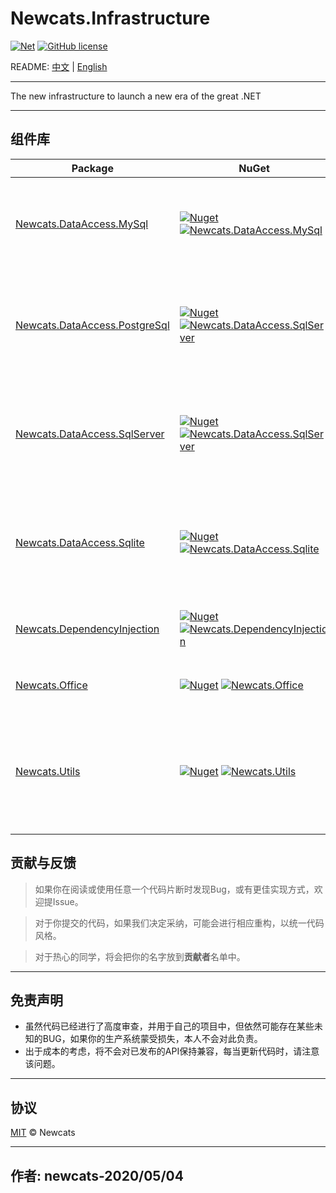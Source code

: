 # Newcats.Infrastructure

[![Net](https://img.shields.io/badge/.NET-6-brightgreen.svg?style=flat-square)](https://dotnet.microsoft.com/download)
[![GitHub license](https://img.shields.io/badge/license-MIT-purple.svg?style=flat-square)](https://github.com/newcatshuang/Newcats.Infrastructure/blob/master/LICENSE)

README: [中文](https://github.com/newcatshuang/Newcats.Infrastructure/blob/master/README.md) | [English](https://github.com/newcatshuang/Newcats.Infrastructure/blob/master/README.md)

---
The new infrastructure to launch a new era of the great .NET

---
## 组件库

|Package|NuGet|Document|Description|
|-------|--------|-------|-------|
| [Newcats.DataAccess.MySql](https://github.com/newcatshuang/Newcats.Infrastructure/tree/master/src/Newcats.DataAccess.MySql) | [![Nuget](https://img.shields.io/nuget/v/Newcats.DataAccess.MySql.svg)](https://www.nuget.org/packages/Newcats.DataAccess.MySql) [![Newcats.DataAccess.MySql](https://img.shields.io/nuget/dt/Newcats.DataAccess.MySql.svg)](https://www.nuget.org/packages/Newcats.DataAccess.MySql) |[ReadMe](https://github.com/newcatshuang/Newcats.Infrastructure/blob/master/src/Newcats.DataAccess.MySql/README.md)|基于dapper封装的mysql仓储组件，基于实体类直接CRUD操作，批量插入SqlBulkCopy等
|[Newcats.DataAccess.PostgreSql](https://github.com/newcatshuang/Newcats.Infrastructure/tree/master/src/Newcats.DataAccess.PostgreSql) | [![Nuget](https://img.shields.io/nuget/v/Newcats.DataAccess.PostgreSql.svg)](https://www.nuget.org/packages/Newcats.DataAccess.SqlServer) [![Newcats.DataAccess.SqlServer](https://img.shields.io/nuget/dt/Newcats.DataAccess.PostgreSql.svg)](https://www.nuget.org/packages/Newcats.DataAccess.PostgreSql) |[ReadMe](https://github.com/newcatshuang/Newcats.Infrastructure/blob/master/src/Newcats.DataAccess.PostgreSql/README.md)|基于dapper封装的PostgreSql仓储组件，基于实体类直接CRUD操作，批量插入SqlBulkCopy等
|[Newcats.DataAccess.SqlServer](https://github.com/newcatshuang/Newcats.Infrastructure/tree/master/src/Newcats.DataAccess.SqlServer) | [![Nuget](https://img.shields.io/nuget/v/Newcats.DataAccess.SqlServer.svg)](https://www.nuget.org/packages/Newcats.DataAccess.SqlServer) [![Newcats.DataAccess.SqlServer](https://img.shields.io/nuget/dt/Newcats.DataAccess.SqlServer.svg)](https://www.nuget.org/packages/Newcats.DataAccess.SqlServer) |[ReadMe](https://github.com/newcatshuang/Newcats.Infrastructure/blob/master/src/Newcats.DataAccess.SqlServer/README.md)|基于dapper封装的sqlserver仓储组件，基于实体类直接CRUD操作，批量插入SqlBulkCopy等
|[Newcats.DataAccess.Sqlite](https://github.com/newcatshuang/Newcats.Infrastructure/tree/master/src/Newcats.DataAccess.Sqlite) | [![Nuget](https://img.shields.io/nuget/v/Newcats.DataAccess.Sqlite.svg)](https://www.nuget.org/packages/Newcats.DataAccess.Sqlite) [![Newcats.DataAccess.Sqlite](https://img.shields.io/nuget/dt/Newcats.DataAccess.Sqlite.svg)](https://www.nuget.org/packages/Newcats.DataAccess.Sqlite) |[ReadMe](https://github.com/newcatshuang/Newcats.Infrastructure/blob/master/src/Newcats.DataAccess.Sqlite/README.md)|基于dapper封装的Sqlite仓储组件，基于实体类直接CRUD操作，批量插入SqlBulkCopy，修改密码等
|[Newcats.DependencyInjection](https://github.com/newcatshuang/Newcats.Infrastructure/tree/master/src/Newcats.DependencyInjection) | [![Nuget](https://img.shields.io/nuget/v/Newcats.DependencyInjection.svg)](https://www.nuget.org/packages/Newcats.DependencyInjection) [![Newcats.DependencyInjection](https://img.shields.io/nuget/dt/Newcats.DependencyInjection.svg)](https://www.nuget.org/packages/Newcats.DependencyInjection) |[ReadMe](https://github.com/newcatshuang/Newcats.Infrastructure/blob/master/src/Newcats.DependencyInjection/README.md)|基于微软原生Microsoft DI的自动依赖注册组件
|[Newcats.Office](https://github.com/newcatshuang/Newcats.Infrastructure/tree/master/src/Newcats.Office) | [![Nuget](https://img.shields.io/nuget/v/Newcats.Office.svg)](https://www.nuget.org/packages/Newcats.Office) [![Newcats.Office](https://img.shields.io/nuget/dt/Newcats.Office.svg)](https://www.nuget.org/packages/Newcats.Office) |[ReadMe](https://github.com/newcatshuang/Newcats.Infrastructure/blob/master/src/Newcats.Office/README.md)|基于NPOI封装的excel导入导出组件
|[Newcats.Utils](https://github.com/newcatshuang/Newcats.Infrastructure/tree/master/src/Newcats.Utils) | [![Nuget](https://img.shields.io/nuget/v/Newcats.Utils.svg)](https://www.nuget.org/packages/Newcats.Utils) [![Newcats.Utils](https://img.shields.io/nuget/dt/Newcats.Utils.svg)](https://www.nuget.org/packages/Newcats.Utils) |[ReadMe](https://github.com/newcatshuang/Newcats.Infrastructure/blob/master/src/Newcats.Utils/README.md)|加密解密、rsa、des、AES、hash、雪花Id、中文拼音、Json序列化……常用扩展方法、帮助类、工具类等


## 贡献与反馈

> 如果你在阅读或使用任意一个代码片断时发现Bug，或有更佳实现方式，欢迎提Issue。

> 对于你提交的代码，如果我们决定采纳，可能会进行相应重构，以统一代码风格。

> 对于热心的同学，将会把你的名字放到**贡献者**名单中。  

---

## 免责声明

* 虽然代码已经进行了高度审查，并用于自己的项目中，但依然可能存在某些未知的BUG，如果你的生产系统蒙受损失，本人不会对此负责。
* 出于成本的考虑，将不会对已发布的API保持兼容，每当更新代码时，请注意该问题。

---

## 协议

[MIT](https://github.com/newcatshuang/Newcats.Infrastructure/blob/master/LICENSE) © Newcats

---

## 作者: newcats-2020/05/04
